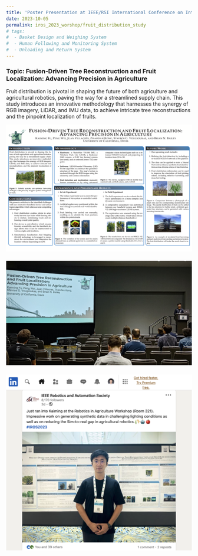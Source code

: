 ```yaml
---
title: 'Poster Presentation at IEEE/RSI International Conference on Intelligent Robots and Systems (IROS) Workshop'
date: 2023-10-05
permalink: iros_2023_worshop/fruit_distribution_study
# tags:
#  - Basket Design and Weighing System
#  - Human Following and Monitoring System
#  - Unloading and Return System
---
```


### Topic: Fusion-Driven Tree Reconstruction and Fruit Localization: Advancing Precision in Agriculture
Fruit distribution is pivotal in shaping the future of both agriculture and agricultural robotics, paving the way for a streamlined supply chain. This study introduces an innovative methodology that harnesses the synergy of RGB imagery, LiDAR, and IMU data, to achieve intricate tree reconstructions and the pinpoint localization of fruits.




<img src="../images/Post_Images/2023/IROS_2023/Fruit_Distribution_Study.png"
     alt="Fruit_Distribution_Study.png"
     style="float: left; margin-bottom: 25px;" />




<img src="../images/Post_Images/2023/IROS_2023/Presentation_on_Fruit_Distribution.jpg"
     alt="Synthetic_Data_Study.png"
     style="float: left; margin-bottom: 25px;" />




<img src="../images/Post_Images/2023/IROS_2023/IEEE_Report.png"
     alt="Synthetic_Data_Study.png"
     style="float: left; margin-bottom: 25px;" />
